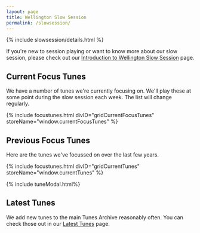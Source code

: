 ```yaml
---
layout: page
title: Wellington Slow Session
permalink: /slowsession/
---
```


{% include slowsession/details.html %}

If you're new to session playing or want to know more about our slow session, please check out our <a href="/intro-to-slowsession/">Introduction to Wellington Slow Session</a> page.

<script src="/js/build_grid_focustunes.js"></script>

## Current Focus Tunes

We have a number of tunes we're currently focusing on. We'll play
these at some point during the slow session each week. The list will change regularly.

<script>
window.currentFocusTunes =  {
    {% assign focustunecount = 4 %}
        {% assign sortedtunes = site.tunes | sort: 'slowtuneoftheweek' | reverse %}
    {% assign tune_count = 0 %}
    {% assign tuneID = 100 %}
    {% for tune in sortedtunes %}
    {% if tune_count < 4 %}

        "{{ tuneID }}": {
            "title": "{{ tune.title | xml_escape }}",
            "tuneID": "{{ tuneID }}",
            "key": "{{ tune.key | xml_escape }}",
            "rhythm": "{{ tune.rhythm | xml_escape }}",
            "url": "{{ tune.url | xml_escape }}",
            "mp3": "{{ site.mp3_host | append: tune.mp3_file | xml_escape }}",
            "mp3_source": "{{ tune.mp3_source | strip_html | xml_escape }}",
            "repeats": "{{ tune.repeats }}",
            "parts": "{{ tune.parts }}",
            "abc": {{ tune.abc | jsonify }}
        }
        {% endif %}

    {% assign tune_count = tune_count | plus: 1 %}
    {% assign tuneID = tuneID | plus: 1 %}
    {% if tune_count < focustunecount %},{% else %}{% break %}{% endif %}
{% endfor %}
};
</script>

{% include focustunes.html divID="gridCurrentFocusTunes" storeName="window.currentFocusTunes" %}

## Previous Focus Tunes

Here are the tunes we've focussed on over the last few years.

<script>
window.currentTunes = {
{% assign sortedtunes = site.tunes | sort: 'slowtuneoftheweek' | reverse %}
{% assign tuneID = 1 %}
{% for tune in sortedtunes %}
    {% if tune.slowtuneoftheweek %}
        "{{ tuneID }}": {
            "title": "{{ tune.title | xml_escape }}",
            "tuneID": "{{ tuneID }}",
            "key": "{{ tune.key | xml_escape }}",
            "rhythm": "{{ tune.rhythm | xml_escape }}",
            "url": "{{ tune.url | xml_escape }}",
            "mp3": "{{ site.mp3_host | append: tune.mp3_file | xml_escape }}",
            "mp3_source": "{{ tune.mp3_source | strip_html | xml_escape }}",
            "repeats": "{{ tune.repeats }}",
            "parts": "{{ tune.parts }}",
            "abc": {{ tune.abc | jsonify }}
        },
    {% endif %}
    {% assign tuneID = tuneID | plus: 1 %}
{% endfor %}

};

</script>

{% include focustunes.html divID="gridCurrentTunes" storeName="window.currentTunes" %}

{% include tuneModal.html%}

## Latest Tunes

We add new tunes to the main Tunes Archive reasonably often.
You can check those out in our <a href="/latest/">Latest Tunes</a> page.

<script>
document.addEventListener("DOMContentLoaded", function (event) {
    pageAudioPlayer.innerHTML = audioPlayer.createAudioPlayer();
});
</script>
